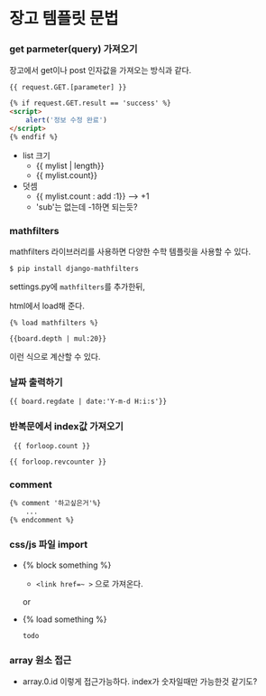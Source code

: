 # 장고 템플릿 문법

### get parmeter(query) 가져오기

장고에서 get이나 post 인자값을 가져오는 방식과 같다.

`{{ request.GET.[parameter] }}`

```html
{% if request.GET.result == 'success' %}
<script>
    alert('정보 수정 완료')
</script>
{% endfif %}
```



- list  크기
  - {{ mylist | length}}
  - {{ mylist.count}}
- 덧셈
  - {{ mylist.count : add :1}}  --> +1
  - 'sub'는 없는데 -1하면 되는듯?



###  mathfilters

 mathfilters 라이브러리를 사용하면 다양한 수학 템플릿을 사용할 수 있다.

`$ pip install django-mathfilters`

settings.py에 `mathfilters`를 추가한뒤,

html에서 load해 준다.

`{% load mathfilters %}`

`{{board.depth | mul:20}}`

이런 식으로 계산할 수 있다.



### 날짜 출력하기

```html
{{ board.regdate | date:'Y-m-d H:i:s'}}
```





### 반복문에서 index값 가져오기

` {{ forloop.count }}`

`{{ forloop.revcounter }}` 



### comment

```html
{% comment '하고싶은거'%}
	...
{% endcomment %} 
```



### css/js 파일 import

- {% block something %}

  - `<link href=~ >` 으로 가져온다.

  or

- {% load something %}

  `todo`



### array 원소 접근

- array.0.id 이렇게 접근가능하다. index가 숫자일때만 가능한것 같기도?
